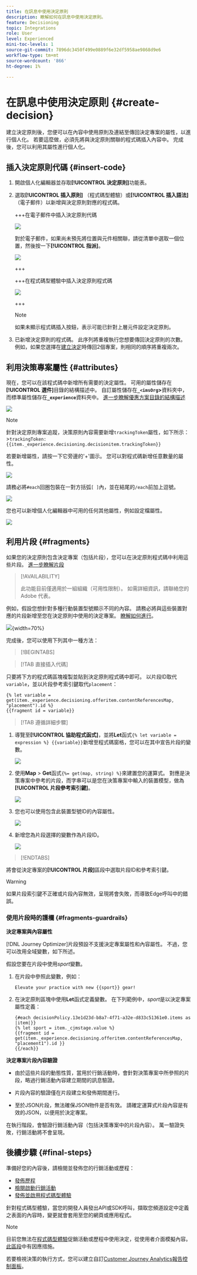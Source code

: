 ```yaml
---
title: 在訊息中使用決定原則
description: 瞭解如何在訊息中使用決定原則。
feature: Decisioning
topic: Integrations
role: User
level: Experienced
mini-toc-levels: 1
source-git-commit: 7896dc3450f499e0889f6e32df5958ae9868d9e6
workflow-type: tm+mt
source-wordcount: '866'
ht-degree: 1%

---
```


# 在訊息中使用決定原則 {#create-decision}

建立決定原則後，您便可以在內容中使用原則及連結至傳回決定專案的屬性，以進行個人化。 若要這麼做，必須先將與決定原則關聯的程式碼插入內容中。 完成後，您可以利用其屬性進行個人化。

## 插入決定原則代碼 {#insert-code}

1. 開啟個人化編輯器並存取&#x200B;**[!UICONTROL 決定原則]**&#x200B;功能表。

1. 選取&#x200B;**[!UICONTROL 插入原則]** （程式碼型體驗）或&#x200B;**[!UICONTROL 插入語法]** （電子郵件）以新增與決定原則對應的程式碼。

   +++在電子郵件中插入決定原則代碼

   ![](assets/decision-policy-add.png)

   對於電子郵件，如果尚未預先將位置與元件相關聯，請從清單中選取一個位置，然後按一下&#x200B;**[!UICONTROL 指派]**。

   ![](assets/decision-policy-placement.png)

   +++

   +++在程式碼型體驗中插入決定原則程式碼

   ![](assets/decision-code-based-add-decision.png)

   +++

   >[!NOTE]
   >
   >如果未顯示程式碼插入按鈕，表示可能已針對上層元件設定決定原則。

1. 已新增決定原則的程式碼。 此序列將重複執行您想要傳回決定原則的次數。 例如，如果您選擇在[建立決定](#add-decision)時傳回2個專案，則相同的順序將重複兩次。

## 利用決策專案屬性 {#attributes}

現在，您可以在該程式碼中新增所有需要的決定屬性。 可用的屬性儲存在&#x200B;**[!UICONTROL 選件]**&#x200B;目錄的結構描述中。 自訂屬性儲存在&#x200B;**`_<imsOrg`>**&#x200B;資料夾中，而標準屬性儲存在&#x200B;**`_experience`**&#x200B;資料夾中。 [進一步瞭解優惠方案目錄的結構描述](catalogs.md)

![](assets/decision-code-based-decision-attributes.png)

>[!NOTE]
>
>針對決定原則專案追蹤，決策原則內容需要新增`trackingToken`屬性，如下所示：
>&#x200B;>`trackingToken: {{item._experience.decisioning.decisionitem.trackingToken}}`

若要新增屬性，請按一下它旁邊的&#39;+&#39;圖示。 您可以對程式碼新增任意數量的屬性。

![](assets/decision-code-based-add-decision-attributes.png)

請務必將`#each`回圈包裝在一對方括弧`[ ]`內，並在結尾的`/each`前加上逗號。

![](assets/decision-code-based-wrap-code.png)

您也可以新增個人化編輯器中可用的任何其他屬性，例如設定檔屬性。

![](assets/decision-code-based-decision-profile-attribute.png)

## 利用片段 {#fragments}

如果您的決定原則包含決定專案（包括片段），您可以在決定原則程式碼中利用這些片段。 [進一步瞭解片段](../content-management/fragments.md)

>[!AVAILABILITY]
>
>此功能目前僅適用於一組組織（可用性限制）。 如需詳細資訊，請聯絡您的 Adobe 代表。

例如，假設您想針對多種行動裝置型號顯示不同的內容。 請務必將與這些裝置對應的片段新增至您在決定原則中使用的決定專案。 [瞭解如何進行](items.md#attributes)。

![](assets/item-fragments.png){width=70%}

完成後，您可以使用下列其中一種方法：

>[!BEGINTABS]

>[!TAB 直接插入代碼]

只要將下方的程式碼區塊複製並貼到決定原則程式碼中即可。 以片段ID取代`variable`，並以片段參考索引鍵取代`placement`：

```
{% let variable =  get(item._experience.decisioning.offeritem.contentReferencesMap, "placement").id %}
{{fragment id = variable}}
```

>[!TAB 遵循詳細步驟]

1. 導覽至&#x200B;**[!UICONTROL 協助程式函式]**，並將&#x200B;**Let**&#x200B;函式`{% let variable = expression %} {{variable}}`新增至程式碼窗格，您可以在其中宣告片段的變數。

   ![](assets/decision-let-function.png)

1. 使用&#x200B;**Map** > **Get**&#x200B;函式`{%= get(map, string) %}`來建置您的運算式。 對應是決策專案中參考的片段，而字串可以是您在決策專案中輸入的裝置模型，做為&#x200B;**[!UICONTROL 片段參考索引鍵]**。

   ![](assets/decision-map-function.png)

1. 您也可以使用包含此裝置型號ID的內容屬性。

   ![](assets/decision-contextual-attribute.png)

1. 新增您為片段選擇的變數作為片段ID。

   ![](assets/decision-fragment-id.png)

>[!ENDTABS]

將會從決定專案的&#x200B;**[!UICONTROL 片段]**&#x200B;區段中選取片段ID和參考索引鍵。

>[!WARNING]
>
>如果片段索引鍵不正確或片段內容無效，呈現將會失敗，而導致Edge呼叫中的錯誤。

### 使用片段時的護欄 {#fragments-guardrails}

**決定專案與內容屬性**

[!DNL Journey Optimizer]片段預設不支援決定專案屬性和內容屬性。 不過，您可以改用全域變數，如下所述。

假設您要在片段中使用&#x200B;*sport*&#x200B;變數。

1. 在片段中參照此變數，例如：

   ```
   Elevate your practice with new {{sport}} gear!
   ```

1. 在決定原則區塊中使用&#x200B;**Let**&#x200B;函式定義變數。 在下列範例中，*sport*&#x200B;是以決定專案屬性定義：

   ```
   {#each decisionPolicy.13e1d23d-b8a7-4f71-a32e-d833c51361e0.items as |item|}}
   {% let sport = item._cjmstage.value %}
   {{fragment id = get(item._experience.decisioning.offeritem.contentReferencesMap, "placement1").id }}
   {{/each}}
   ```

**決定專案片段內容驗證**

* 由於這些片段的動態性質，當用於行銷活動時，會針對決策專案中所參照的片段，略過行銷活動內容建立期間的訊息驗證。

* 片段內容的驗證僅在片段建立和發佈期間進行。

* 至於JSON片段，無法確保JSON物件是否有效。 請確定運算式片段內容是有效的JSON，以便用於決定專案。

在執行階段，會驗證行銷活動內容（包括決策專案中的片段內容）。 萬一驗證失敗，行銷活動將不會呈現。

## 後續步驟 {#final-steps}

準備好您的內容後，請檢閱並發佈您的行銷活動或歷程：

* [發佈歷程](../building-journeys/publishing-the-journey.md)
* [檢閱啟動行銷活動](../campaigns/review-activate-campaign.md)
* [發佈並啟用程式碼型體驗](../code-based/publish-code-based.md)

針對程式碼型體驗，當您的開發人員發出API或SDK呼叫，擷取您頻道設定中定義之表面的內容時，變更就會套用至您的網頁或應用程式。

>[!NOTE]
>
>目前您無法在[程式碼型體驗](../code-based/create-code-based.md)促銷活動或歷程中使用決定，從使用者介面模擬內容。 [此區段](../code-based/code-based-decisioning-implementations.md)中有因應措施。

若要檢視決策的執行方式，您可以建立自訂[Customer Journey Analytics報告控制面板](cja-reporting.md)。
